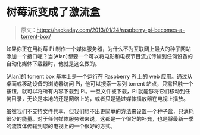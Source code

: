 # 树莓派变成了激流盒

> 原文：<https://hackaday.com/2013/01/24/raspberry-pi-becomes-a-torrent-box/>

如果你正在用树莓 Pi 制作一个媒体服务器，为什么不为互联网上最大的种子网站添加一个接口呢？当[Alan]想要一个可以将电影和电视节目流式传输到任何设备的自动化媒体下载器时，他就是这么做的。

[Alan]的 torrent box 基本上是一个运行在 Raspberry Pi 上的 web 应用。通过从桌面或移动设备的浏览器访问 Pi，他可以搜索一系列 torrent 站点，只需轻触一个按钮，就可以将所有内容下载到 Pi。一旦文件被下载，Pi 就能够将它们移动到任何目录，无论是本地的还是网络上的，或者只是通过媒体播放器在电视上播放。

虽然我们不支持文件共享，但我们想不出更简单的方法来设置一个种子盒，只消耗很少的能量。对于任何媒体服务器来说，这都是一个很好的补充，也是将最新一季的流媒体传输到您的电视上的一个很好的方式。